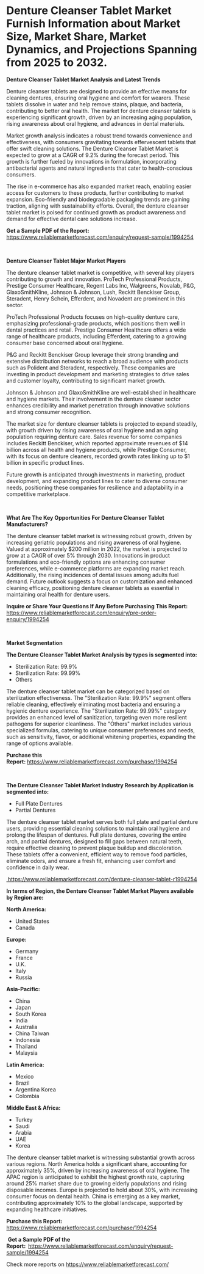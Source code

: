 <p><h1>Denture Cleanser Tablet Market Furnish Information about Market Size, Market Share, Market Dynamics, and Projections Spanning from 2025 to 2032.</h1></p><p><strong>Denture Cleanser Tablet Market Analysis and Latest Trends</strong></p>
<p><p>Denture cleanser tablets are designed to provide an effective means for cleaning dentures, ensuring oral hygiene and comfort for wearers. These tablets dissolve in water and help remove stains, plaque, and bacteria, contributing to better oral health. The market for denture cleanser tablets is experiencing significant growth, driven by an increasing aging population, rising awareness about oral hygiene, and advances in dental materials.</p><p>Market growth analysis indicates a robust trend towards convenience and effectiveness, with consumers gravitating towards effervescent tablets that offer swift cleaning solutions. The Denture Cleanser Tablet Market is expected to grow at a CAGR of 9.2% during the forecast period. This growth is further fueled by innovations in formulation, incorporating antibacterial agents and natural ingredients that cater to health-conscious consumers. </p><p>The rise in e-commerce has also expanded market reach, enabling easier access for customers to these products, further contributing to market expansion. Eco-friendly and biodegradable packaging trends are gaining traction, aligning with sustainability efforts. Overall, the denture cleanser tablet market is poised for continued growth as product awareness and demand for effective dental care solutions increase.</p></p>
<p><strong>Get a Sample PDF of the Report:&nbsp;</strong> <a href="https://www.reliablemarketforecast.com/enquiry/request-sample/1994254?utm_campaign=2193&utm_medium=2&utm_source=Github&utm_content=ia&utm_term=08022025&utm_id=denture-cleanser-tablet">https://www.reliablemarketforecast.com/enquiry/request-sample/1994254</a></p>
<p>&nbsp;</p>
<p><strong>Denture Cleanser Tablet Major Market Players</strong></p>
<p><p>The denture cleanser tablet market is competitive, with several key players contributing to growth and innovation. ProTech Professional Products, Prestige Consumer Healthcare, Regent Labs Inc, Walgreens, Novalab, P&G, GlaxoSmithKline, Johnson & Johnson, Lush, Reckitt Benckiser Group, Steradent, Henry Schein, Efferdent, and Novadent are prominent in this sector.</p><p>ProTech Professional Products focuses on high-quality denture care, emphasizing professional-grade products, which positions them well in dental practices and retail. Prestige Consumer Healthcare offers a wide range of healthcare products, including Efferdent, catering to a growing consumer base concerned about oral hygiene.</p><p>P&G and Reckitt Benckiser Group leverage their strong branding and extensive distribution networks to reach a broad audience with products such as Polident and Steradent, respectively. These companies are investing in product development and marketing strategies to drive sales and customer loyalty, contributing to significant market growth.</p><p>Johnson & Johnson and GlaxoSmithKline are well-established in healthcare and hygiene markets. Their involvement in the denture cleaner sector enhances credibility and market penetration through innovative solutions and strong consumer recognition.</p><p>The market size for denture cleanser tablets is projected to expand steadily, with growth driven by rising awareness of oral hygiene and an aging population requiring denture care. Sales revenue for some companies includes Reckitt Benckiser, which reported approximate revenues of $14 billion across all health and hygiene products, while Prestige Consumer, with its focus on denture cleaners, recorded growth rates linking up to $1 billion in specific product lines.</p><p>Future growth is anticipated through investments in marketing, product development, and expanding product lines to cater to diverse consumer needs, positioning these companies for resilience and adaptability in a competitive marketplace.</p></p>
<p>&nbsp;</p>
<p><strong>What Are The Key Opportunities For Denture Cleanser Tablet Manufacturers?</strong></p>
<p><p>The denture cleanser tablet market is witnessing robust growth, driven by increasing geriatric populations and rising awareness of oral hygiene. Valued at approximately $200 million in 2022, the market is projected to grow at a CAGR of over 5% through 2030. Innovations in product formulations and eco-friendly options are enhancing consumer preferences, while e-commerce platforms are expanding market reach. Additionally, the rising incidences of dental issues among adults fuel demand. Future outlook suggests a focus on customization and enhanced cleaning efficacy, positioning denture cleanser tablets as essential in maintaining oral health for denture users.</p></p>
<p><strong>Inquire or Share Your Questions If Any Before Purchasing This Report:</strong> <a href="https://www.reliablemarketforecast.com/enquiry/pre-order-enquiry/1994254?utm_campaign=2193&utm_medium=2&utm_source=Github&utm_content=ia&utm_term=08022025&utm_id=denture-cleanser-tablet">https://www.reliablemarketforecast.com/enquiry/pre-order-enquiry/1994254</a></p>
<p>&nbsp;</p>
<p><strong>Market Segmentation</strong></p>
<p><strong>The Denture Cleanser Tablet Market Analysis by types is segmented into:</strong></p>
<p><ul><li>Sterilization Rate: 99.9%</li><li>Sterilization Rate: 99.99%</li><li>Others</li></ul></p>
<p><p>The denture cleanser tablet market can be categorized based on sterilization effectiveness. The "Sterilization Rate: 99.9%" segment offers reliable cleaning, effectively eliminating most bacteria and ensuring a hygienic denture experience. The "Sterilization Rate: 99.99%" category provides an enhanced level of sanitization, targeting even more resilient pathogens for superior cleanliness. The "Others" market includes various specialized formulas, catering to unique consumer preferences and needs, such as sensitivity, flavor, or additional whitening properties, expanding the range of options available.</p></p>
<p><strong>Purchase this Report:&nbsp;</strong><a href="https://www.reliablemarketforecast.com/purchase/1994254?utm_campaign=2193&utm_medium=2&utm_source=Github&utm_content=ia&utm_term=08022025&utm_id=denture-cleanser-tablet">https://www.reliablemarketforecast.com/purchase/1994254</a></p>
<p>&nbsp;</p>
<p><strong>The Denture Cleanser Tablet Market Industry Research by Application is segmented into:</strong></p>
<p><ul><li>Full Plate Dentures</li><li>Partial Dentures</li></ul></p>
<p><p>The denture cleanser tablet market serves both full plate and partial denture users, providing essential cleaning solutions to maintain oral hygiene and prolong the lifespan of dentures. Full plate dentures, covering the entire arch, and partial dentures, designed to fill gaps between natural teeth, require effective cleaning to prevent plaque buildup and discoloration. These tablets offer a convenient, efficient way to remove food particles, eliminate odors, and ensure a fresh fit, enhancing user comfort and confidence in daily wear.</p></p>
<p><a href="https://www.reliablemarketforecast.com/denture-cleanser-tablet-r1994254?utm_campaign=2193&utm_medium=2&utm_source=Github&utm_content=ia&utm_term=08022025&utm_id=denture-cleanser-tablet">&nbsp;https://www.reliablemarketforecast.com/denture-cleanser-tablet-r1994254</a></p>
<p><strong>In terms of Region, the Denture Cleanser Tablet Market Players available by Region are:</strong></p>
<p>
    <p> <strong> North America: </strong>
        <ul>
            <li>United States</li>
            <li>Canada</li>
        </ul>
        </p> 
    <p> <strong> Europe: </strong>
        <ul>
            <li>Germany</li>
            <li>France</li>
            <li>U.K.</li>
            <li>Italy</li>
            <li>Russia</li>
        </ul>
        </p> 
    <p> <strong> Asia-Pacific: </strong>
        <ul>
            <li>China</li>
            <li>Japan</li>
            <li>South Korea</li>
            <li>India</li>
            <li>Australia</li>
            <li>China Taiwan</li>
            <li>Indonesia</li>
            <li>Thailand</li>
            <li>Malaysia</li>
        </ul>
        </p> 
    <p> <strong> Latin America: </strong>
        <ul>
            <li>Mexico</li>
            <li>Brazil</li>
            <li>Argentina Korea</li>
            <li>Colombia</li>
        </ul>
        </p> 
    <p> <strong> Middle East & Africa: </strong>
        <ul>
            <li>Turkey</li>
            <li>Saudi</li>
            <li>Arabia</li>
            <li>UAE</li>
            <li>Korea</li>
        </ul>
    </p>
    </p>
<p><p>The denture cleanser tablet market is witnessing substantial growth across various regions. North America holds a significant share, accounting for approximately 35%, driven by increasing awareness of oral hygiene. The APAC region is anticipated to exhibit the highest growth rate, capturing around 25% market share due to growing elderly populations and rising disposable incomes. Europe is projected to hold about 30%, with increasing consumer focus on dental health. China is emerging as a key market, contributing approximately 10% to the global landscape, supported by expanding healthcare initiatives.</p></p>
<p><strong>Purchase this Report: </strong><a href="https://www.reliablemarketforecast.com/purchase/1994254?utm_campaign=2193&utm_medium=2&utm_source=Github&utm_content=ia&utm_term=08022025&utm_id=denture-cleanser-tablet">https://www.reliablemarketforecast.com/purchase/1994254</a></p>
<p>&nbsp;<strong>Get a Sample PDF of the Report:&nbsp;&nbsp;</strong><a href="https://www.reliablemarketforecast.com/enquiry/request-sample/1994254?utm_campaign=2193&utm_medium=2&utm_source=Github&utm_content=ia&utm_term=08022025&utm_id=denture-cleanser-tablet">https://www.reliablemarketforecast.com/enquiry/request-sample/1994254</a></p>
<p><strong></strong></p>
<p>Check more reports on <a href="https://www.reliablemarketforecast.com/?utm_campaign=2193&utm_medium=2&utm_source=Github&utm_content=ia&utm_term=08022025&utm_id=denture-cleanser-tablet">https://www.reliablemarketforecast.com/</a></p>